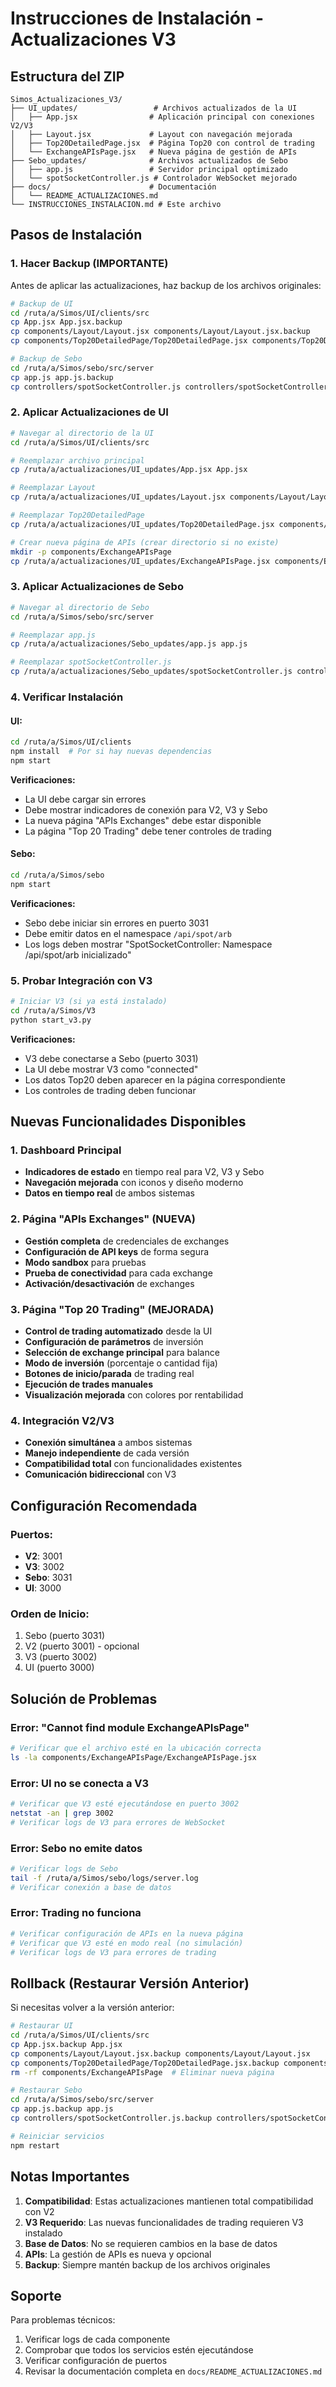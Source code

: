 # Instrucciones de Instalación - Actualizaciones V3

## Estructura del ZIP

```
Simos_Actualizaciones_V3/
├── UI_updates/                 # Archivos actualizados de la UI
│   ├── App.jsx                # Aplicación principal con conexiones V2/V3
│   ├── Layout.jsx             # Layout con navegación mejorada
│   ├── Top20DetailedPage.jsx  # Página Top20 con control de trading
│   └── ExchangeAPIsPage.jsx   # Nueva página de gestión de APIs
├── Sebo_updates/              # Archivos actualizados de Sebo
│   ├── app.js                 # Servidor principal optimizado
│   └── spotSocketController.js # Controlador WebSocket mejorado
├── docs/                      # Documentación
│   └── README_ACTUALIZACIONES.md
└── INSTRUCCIONES_INSTALACION.md # Este archivo
```

## Pasos de Instalación

### 1. Hacer Backup (IMPORTANTE)

Antes de aplicar las actualizaciones, haz backup de los archivos originales:

```bash
# Backup de UI
cd /ruta/a/Simos/UI/clients/src
cp App.jsx App.jsx.backup
cp components/Layout/Layout.jsx components/Layout/Layout.jsx.backup
cp components/Top20DetailedPage/Top20DetailedPage.jsx components/Top20DetailedPage/Top20DetailedPage.jsx.backup

# Backup de Sebo
cd /ruta/a/Simos/sebo/src/server
cp app.js app.js.backup
cp controllers/spotSocketController.js controllers/spotSocketController.js.backup
```

### 2. Aplicar Actualizaciones de UI

```bash
# Navegar al directorio de la UI
cd /ruta/a/Simos/UI/clients/src

# Reemplazar archivo principal
cp /ruta/a/actualizaciones/UI_updates/App.jsx App.jsx

# Reemplazar Layout
cp /ruta/a/actualizaciones/UI_updates/Layout.jsx components/Layout/Layout.jsx

# Reemplazar Top20DetailedPage
cp /ruta/a/actualizaciones/UI_updates/Top20DetailedPage.jsx components/Top20DetailedPage/Top20DetailedPage.jsx

# Crear nueva página de APIs (crear directorio si no existe)
mkdir -p components/ExchangeAPIsPage
cp /ruta/a/actualizaciones/UI_updates/ExchangeAPIsPage.jsx components/ExchangeAPIsPage/ExchangeAPIsPage.jsx
```

### 3. Aplicar Actualizaciones de Sebo

```bash
# Navegar al directorio de Sebo
cd /ruta/a/Simos/sebo/src/server

# Reemplazar app.js
cp /ruta/a/actualizaciones/Sebo_updates/app.js app.js

# Reemplazar spotSocketController.js
cp /ruta/a/actualizaciones/Sebo_updates/spotSocketController.js controllers/spotSocketController.js
```

### 4. Verificar Instalación

#### UI:
```bash
cd /ruta/a/Simos/UI/clients
npm install  # Por si hay nuevas dependencias
npm start
```

**Verificaciones:**
- La UI debe cargar sin errores
- Debe mostrar indicadores de conexión para V2, V3 y Sebo
- La nueva página "APIs Exchanges" debe estar disponible
- La página "Top 20 Trading" debe tener controles de trading

#### Sebo:
```bash
cd /ruta/a/Simos/sebo
npm start
```

**Verificaciones:**
- Sebo debe iniciar sin errores en puerto 3031
- Debe emitir datos en el namespace `/api/spot/arb`
- Los logs deben mostrar "SpotSocketController: Namespace /api/spot/arb inicializado"

### 5. Probar Integración con V3

```bash
# Iniciar V3 (si ya está instalado)
cd /ruta/a/Simos/V3
python start_v3.py
```

**Verificaciones:**
- V3 debe conectarse a Sebo (puerto 3031)
- La UI debe mostrar V3 como "connected"
- Los datos Top20 deben aparecer en la página correspondiente
- Los controles de trading deben funcionar

## Nuevas Funcionalidades Disponibles

### 1. Dashboard Principal
- **Indicadores de estado** en tiempo real para V2, V3 y Sebo
- **Navegación mejorada** con iconos y diseño moderno
- **Datos en tiempo real** de ambos sistemas

### 2. Página "APIs Exchanges" (NUEVA)
- **Gestión completa** de credenciales de exchanges
- **Configuración de API keys** de forma segura
- **Modo sandbox** para pruebas
- **Prueba de conectividad** para cada exchange
- **Activación/desactivación** de exchanges

### 3. Página "Top 20 Trading" (MEJORADA)
- **Control de trading automatizado** desde la UI
- **Configuración de parámetros** de inversión
- **Selección de exchange principal** para balance
- **Modo de inversión** (porcentaje o cantidad fija)
- **Botones de inicio/parada** de trading real
- **Ejecución de trades manuales**
- **Visualización mejorada** con colores por rentabilidad

### 4. Integración V2/V3
- **Conexión simultánea** a ambos sistemas
- **Manejo independiente** de cada versión
- **Compatibilidad total** con funcionalidades existentes
- **Comunicación bidireccional** con V3

## Configuración Recomendada

### Puertos:
- **V2**: 3001
- **V3**: 3002  
- **Sebo**: 3031
- **UI**: 3000

### Orden de Inicio:
1. Sebo (puerto 3031)
2. V2 (puerto 3001) - opcional
3. V3 (puerto 3002)
4. UI (puerto 3000)

## Solución de Problemas

### Error: "Cannot find module ExchangeAPIsPage"
```bash
# Verificar que el archivo esté en la ubicación correcta
ls -la components/ExchangeAPIsPage/ExchangeAPIsPage.jsx
```

### Error: UI no se conecta a V3
```bash
# Verificar que V3 esté ejecutándose en puerto 3002
netstat -an | grep 3002
# Verificar logs de V3 para errores de WebSocket
```

### Error: Sebo no emite datos
```bash
# Verificar logs de Sebo
tail -f /ruta/a/Simos/sebo/logs/server.log
# Verificar conexión a base de datos
```

### Error: Trading no funciona
```bash
# Verificar configuración de APIs en la nueva página
# Verificar que V3 esté en modo real (no simulación)
# Verificar logs de V3 para errores de trading
```

## Rollback (Restaurar Versión Anterior)

Si necesitas volver a la versión anterior:

```bash
# Restaurar UI
cd /ruta/a/Simos/UI/clients/src
cp App.jsx.backup App.jsx
cp components/Layout/Layout.jsx.backup components/Layout/Layout.jsx
cp components/Top20DetailedPage/Top20DetailedPage.jsx.backup components/Top20DetailedPage/Top20DetailedPage.jsx
rm -rf components/ExchangeAPIsPage  # Eliminar nueva página

# Restaurar Sebo
cd /ruta/a/Simos/sebo/src/server
cp app.js.backup app.js
cp controllers/spotSocketController.js.backup controllers/spotSocketController.js

# Reiniciar servicios
npm restart
```

## Notas Importantes

1. **Compatibilidad**: Estas actualizaciones mantienen total compatibilidad con V2
2. **V3 Requerido**: Las nuevas funcionalidades de trading requieren V3 instalado
3. **Base de Datos**: No se requieren cambios en la base de datos
4. **APIs**: La gestión de APIs es nueva y opcional
5. **Backup**: Siempre mantén backup de los archivos originales

## Soporte

Para problemas técnicos:
1. Verificar logs de cada componente
2. Comprobar que todos los servicios estén ejecutándose
3. Verificar configuración de puertos
4. Revisar la documentación completa en `docs/README_ACTUALIZACIONES.md`

